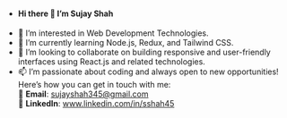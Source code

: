 - #### Hi there 👋 I’m Sujay Shah ####
- 👀 I’m interested in Web Development Technologies.
- 🌱 I’m currently learning Node.js, Redux, and Tailwind CSS.
- 💞️ I’m looking to collaborate on building responsive and user-friendly interfaces using React.js and related technologies.
- 📫 I’m passionate about coding and always open to new opportunities! Here’s how you can get in touch with me:<br>
      📧 **Email**: sujayshah345@gmail.com<br>
      🔗 **LinkedIn**: www.linkedin.com/in/sshah45



